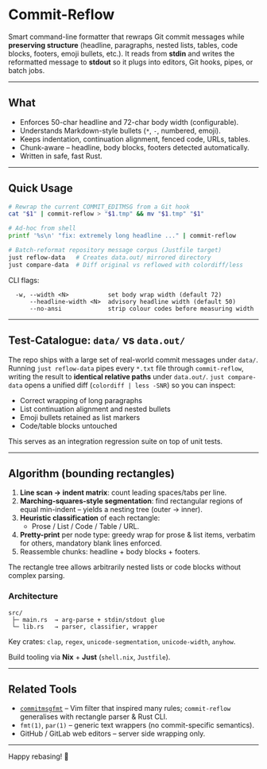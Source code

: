 # Commit-Reflow

Smart command-line formatter that rewraps Git commit messages while **preserving structure** (headline, paragraphs, nested lists, tables, code blocks, footers, emoji bullets, etc.).  It reads from **stdin** and writes the reformatted message to **stdout** so it plugs into editors, Git hooks, pipes, or batch jobs.

---
## What

* Enforces 50-char headline and 72-char body width (configurable).
* Understands Markdown-style bullets (`*`, `-`, numbered, emoji).
* Keeps indentation, continuation alignment, fenced code, URLs, tables.
* Chunk-aware – headline, body blocks, footers detected automatically.
* Written in safe, fast Rust.

---
## Quick Usage

```bash
# Rewrap the current COMMIT_EDITMSG from a Git hook
cat "$1" | commit-reflow > "$1.tmp" && mv "$1.tmp" "$1"

# Ad-hoc from shell
printf '%s\n' "fix: extremely long headline ..." | commit-reflow

# Batch-reformat repository message corpus (Justfile target)
just reflow-data   # Creates data.out/ mirrored directory
just compare-data  # Diff original vs reflowed with colordiff/less
```

CLI flags:
```
  -w, --width <N>           set body wrap width (default 72)
      --headline-width <N>  advisory headline width (default 50)
      --no-ansi             strip colour codes before measuring width
```

---
## Test-Catalogue: `data/` vs `data.out/`

The repo ships with a large set of real-world commit messages under `data/`.  Running `just reflow-data` pipes every `*.txt` file through `commit-reflow`, writing the result to **identical relative paths** under `data.out/`.  `just compare-data` opens a unified diff (`colordiff | less -SNR`) so you can inspect:

* Correct wrapping of long paragraphs
* List continuation alignment and nested bullets
* Emoji bullets retained as list markers
* Code/table blocks untouched

This serves as an integration regression suite on top of unit tests.

---
## Algorithm (bounding rectangles)

1. **Line scan → indent matrix**: count leading spaces/tabs per line.
2. **Marching-squares-style segmentation**: find rectangular regions of equal min-indent – yields a nesting tree (outer → inner).
3. **Heuristic classification** of each rectangle:
   * Prose / List / Code / Table / URL.
4. **Pretty-print** per node type: greedy wrap for prose & list items, verbatim for others, mandatory blank lines enforced.
5. Reassemble chunks: headline + body blocks + footers.

The rectangle tree allows arbitrarily nested lists or code blocks without complex parsing.

### Architecture

```
src/
 ├─ main.rs  → arg-parse + stdin/stdout glue
 └─ lib.rs   → parser, classifier, wrapper
```

Key crates: `clap`, `regex`, `unicode-segmentation`, `unicode-width`, `anyhow`.

Build tooling via **Nix** + **Just** (`shell.nix`, `Justfile`).

---
## Related Tools

* [`commitmsgfmt`](https://mkjeldsen.gitlab.io/blog/introducing-commitmsgfmt/) – Vim filter that inspired many rules; `commit-reflow` generalises with rectangle parser & Rust CLI.
* `fmt(1)`, `par(1)` – generic text wrappers (no commit-specific semantics).
* GitHub / GitLab web editors – server side wrapping only.

---
Happy rebasing! 🚀 